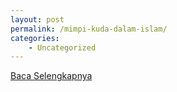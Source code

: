 ```yaml
---
layout: post
permalink: /mimpi-kuda-dalam-islam/
categories:
    - Uncategorized
---
```


[Baca Selengkapnya](/10)